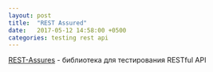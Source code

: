 ```yaml
---
layout: post
title:  "REST Assured"
date:   2017-05-12 14:58:00 +0500
categories: testing rest api
---
```


[REST-Assures](http://rest-assured.io) - библиотека для тестирования RESTful API
